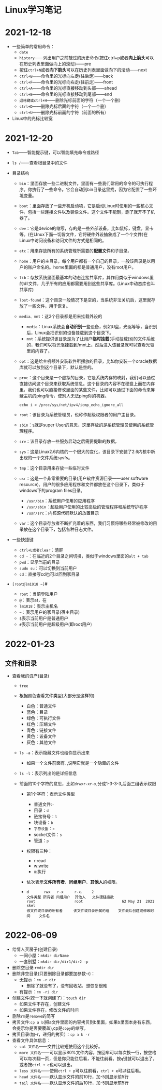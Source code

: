 # Linux学习笔记

# 2021-12-18

* 一些简单的常用命令：
  * `date`
  * `history`——列出用户之前敲过的历史命令(按住ctrl+p或者**向上箭头**可以在历史列表里面做向上的滚动)——pre
  * 按住`ctrl+N`或者**向下箭头**可以在历史列表里面做向下的滚动——next
  * `ctrl+B`——命令里的光标向左走(往后走)——back
  * `ctrl+F`——命令里的光标向右走(往前走)——front
  * `ctrl+A`——命令里的光标直接移动到头部——ahead
  * `ctrl+E`——命令里的光标直接移动到尾部——end
  * `退格键或ctrl+H`——删除光标前面的字符（一个一个删）
  * `ctrl+D`——删除光标后面的字符（一个一个删）
  * `ctrl+U`——删除光标前面的字符（前面的所有）
* Linux中的光标比较宽

# 2021-12-20

* `Tab`——智能提示键，可以智能填充命令或路径

* `ls /`——查看根目录中的文件

* 目录结构
  * `bin`：里面存放一些二进制文件，里面有一些我们常用的命令的可执行程序。你执行了一些命令，它会自动到bin目录这里找，因为它配置了一些环境变量。

  * `boot`：里面存放了一些开机启动项，它是启动Linux时使用的一些核心文件，包括一些连接文件以及镜像文件。这个文件不能删，删了就开不了机器了。

  * `dev`：它是device的缩写，存的是一些外部设备，比如鼠标，键盘，显卡等。(在LInux下面一切皆文件，它将硬件外设抽象成了一个个文件)在Linux中访问设备和访问文件的方式是相同的。

  * `etc`：用来存放所有的系统管理所需要的**配置文件**和子目录。

  * `home`：用户的主目录，每个用户都有一个自己的目录，一般该目录是以用户的账户命名的。home里面的都是普通用户，没有root用户。

  * `lib`：存放系统里面最基本的动态连接共享库，其作用类似于windows里的dll文件，几乎所有的应用都需要用到这些共享库。(Linux中动态库也叫共享库)

  * `lost-found`：这个目录一般情况下是空的，当系统非法关机后，这里就存放了一些文件，用于恢复。

  * `media、mnt`：这2个目录都是用来挂载外设的

    * `media`：Linux系统会**自动识别**一些设备，例如U盘，光驱等等，当识别后，Linux会把识别的设备挂载到这个目录下。
    * `mnt`：系统提供该目录是为了让用户**临时挂载**(手动挂载)别的文件系统的，我们可以将光驱挂载到/mnt上，然后进入该目录就可以查看光驱里的内容了。

  * `opt`：这是给主机额外安装软件所摆放的目录，比如你安装一个oracle数据库就可以放到这个目录下，默认是空的。

  * `proc`：这个目录是一个虚拟的目录，它是系统内存的映射，我们可以通过直接访问这个目录来获取系统信息。这个目录的内容不在硬盘上而在内存里，我们也可以直接修改里面的某些文件，比如可以通过下面的命令来屏蔽主机的ping命令，使别人无法ping你的机器。

    ~~~
    echo i > /proc/sys/net/ipv4/icmp_echo_ignore_all
    ~~~

  * `root`：该目录为系统管理员，也称作超级权限者的用户主目录。

  * `sbin`：s就是super User的意思，这里存放的是系统管理员使用的系统管理程序。

  * `srv`：该目录存放一些服务启动之后需要提取的数据。

  * `sys`：这是Linux2.6内核的一个很大的变化，该目录下安装了2.6内核中新出现的一个文件系统sysfs。

  * `tmp`：这个目录用来存放一些临时文件

  * `usr`：这是一个非常重要的目录(用户软件资源目录——user software resource)，用户的很多应用程序和文件都放在这个目录下，类似于windows下的program files目录。

    * `/usr/bin`：系统用户使用的应用程序
    * `/usr/sbin`：超级用户使用的比较高级的管理程序和系统守护程序
    * `/usr/src`：内核源代码默认的放置目录

  * `var`：这个目录存放者不断扩充着的东西，我们习惯将哪些经常被修改的目录放在这个目录下，包括各种日志文件。

* 一些快捷键

  * `ctrl+L或者clear`：清屏
  * `cd -`：在临近的2个目录之间切换，类似于windows里面的`alt + tab`
  * `pwd`：显示当前的目录
  * `sudo su`：可以切换到当前用户
  * `cd`：直接写cd也可以回到家目录

* `[root@lm1018 ~]`#
  * `root`：当前登陆用户
  * `@`：表示at，在
  * `lm1018`：表示主机名
  * `~`：表示用户的家目录(宿主目录)
  * `$`表示当前用户是普通用户
  * `#`表示当前用户是超级用户(即root用户)

# 2022-01-23

## 文件和目录

* 查看我的资产(目录)

  * `tree`

  * 根据颜色查看文件类型(大部分是这样的)

    * 白色：普通文件
    * 蓝色：目录
    * 绿色：可执行文件
    * 红色：压缩文件
    * 青色：链接文件
    * 黄色：设备文件
    * 灰色：其他文件

  * `ls -a`：表示隐藏文件也给你显示出来

    * 如果一个文件前面有`.`,说明它就是一个隐藏的文件

  * `ls -l`：表示列出的是详细信息

  * 前面的10个字符的意思，比如`drwxr-xr-x`,分成1-3-3-3,后面三组表示权限

    * 第1个字符：表示文件类型

      * 普通文件:`-`
      * 目录：`d`
      * 链接符号：`l`
      * 块设备：`b`
      * `字符设备`：`c`
      * socket文件：`s`
      * 管道：`p`

    * 权限有三种：

      * r:read
      * w:write
      * x:执行

    * 依次表示**文件所有者**、**同组用户**、**其他人**的权限。

    * ~~~
      d       rwx   r-x     r-x.    2          
      文件类型 所有者 同组用户  其他人   文件硬链接数
      root                  root                  62 May 21  2021       skel
      该文件或目录的所有者     该文件或目录所属的组	   文件最后创建或修改时间    文件名
      ~~~


# 2022-06-09

* 给情人买房子(创建目录)
  * 一间小屋：`mkdir dirName`
  * 一套别墅：`mkdir dir/dir1/dir2 -p`
* 删除空目录:`rmdir dir`
* 删除非空目录(只要删除目录都要加参数-r)：
  * 无提示：`rm -r dir `
    * 删除了就没有了，没有回收站，想恢复很难
  * 有提示：`rm -ri dir`
* 创建文件(摸一下就创建了)：`touch dir`
  * 如果文件不存在，创建文件
  * 如果文件存在，修改文件的时间
* 删除`rm`是`remove`的简写
* 拷贝文件:`cp a b`(把a文件里面的内容拷贝到b里面，如果b里面本身有东西，会提示你是否要覆盖),cp是`copy`的缩写。
* 拷贝目录(加-r，递归的拷贝）：`cp a b -r`
* 查看文件具体信息：
  * `cat 文件名`——文件比较短使用这个比较好。
  * `more 文件名`——可以显示80%文件内容，按回车可以每次换一行，按空格可以每次翻一页，但是你只能往后看，不能往前看。按`q`键就可以退出了，或者按`ctrl + c`也可以退出。
  * `less 文件名`——使用`ctrl + p`可以往前看，`ctrl + e`可以往后看。
  * `head 文件名`——默认显示文件的前10行，加-5则显示前5行
  * `tail 文件名`——默认显示文件的后10行，加-5则显示前5行

